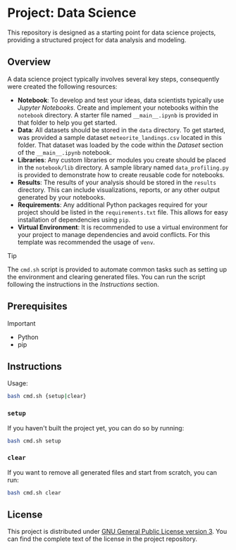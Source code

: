 # Project: Data Science

This repository is designed as a starting point for data science projects, providing a structured project for data analysis and modeling.

## Overview

A data science project typically involves several key steps, consequently were created the following resources:

- **Notebook**: To develop and test your ideas, data scientists typically use _Jupyter Notebooks_. Create and implement your notebooks within the `notebook` directory. A starter file named `__main__.ipynb` is provided in that folder to help you get started.
- **Data**: All datasets should be stored in the `data` directory. To get started, was provided a sample dataset `meteorite_landings.csv` located in this folder. That dataset was loaded by the code within the _Dataset_ section of the `__main__.ipynb` notebook.
- **Libraries**: Any custom libraries or modules you create should be placed in the `notebook/lib` directory. A sample library named `data_profiling.py` is provided to demonstrate how to create reusable code for notebooks.
- **Results**: The results of your analysis should be stored in the `results` directory. This can include visualizations, reports, or any other output generated by your notebooks.
- **Requirements**: Any additional Python packages required for your project should be listed in the `requirements.txt` file. This allows for easy installation of dependencies using `pip`.
- **Virtual Environment**: It is recommended to use a virtual environment for your project to manage dependencies and avoid conflicts. For this template was recommended the usage of `venv`.

> [!TIP]  
> The `cmd.sh` script is provided to automate common tasks such as setting up the environment and clearing generated files. You can run the script following the instructions in the _Instructions_ section.

## Prerequisites

> [!IMPORTANT]
>
> - Python
> - pip

## Instructions

Usage:

```sh
bash cmd.sh {setup|clear}
```

### `setup`

If you haven't built the project yet, you can do so by running:
```sh
bash cmd.sh setup
```

### `clear`

If you want to remove all generated files and start from scratch, you can run:

```sh
bash cmd.sh clear
```

## License

This project is distributed under [GNU General Public License version 3](https://opensource.org/license/gpl-3-0). You can find the complete text of the license in the project repository.
